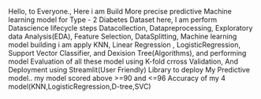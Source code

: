 Hello, to Everyone., Here i am Build More precise predictive Machine learning model for Type - 2 Diabetes Dataset
here, I am perform Datascience lifecycle steps  Datacollection, Datapreprocessing, Exploratory data Analysis(EDA), Feature Selection, DataSplitting, Machine learning model building i am apply KNN, Linear Regression , LogisticRegression, Support Vector Classifier, and Dexision Tree(Algorithms),
and performing model Evaluation of all these model using K-fold crross Validation, And Deployment using Streamlit(User Friendly) Library to deploy My Predictive model.. my model scored above >=90 and <=96 Accuracy of my 4 model(KNN,LogisticRegression,D-tree,SVC)
